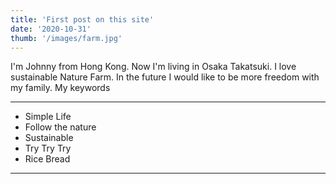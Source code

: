 ```yaml
---
title: 'First post on this site'
date: '2020-10-31'
thumb: '/images/farm.jpg'
---
```


I'm Johnny from Hong Kong. Now I'm living in Osaka Takatsuki. I love sustainable Nature Farm. In the future I would like to be more freedom with my family. My keywords 

---
- Simple Life
- Follow the nature
- Sustainable
- Try Try Try
- Rice Bread
---
